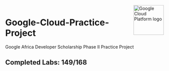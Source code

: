 <img src="https://avatars2.githubusercontent.com/u/2810941?v=3&s=96" alt="Google Cloud Platform logo" title="Google Cloud Platform" align="right" height="96" width="96"/>

# Google-Cloud-Practice-Project

Google Africa Developer Scholarship Phase II Practice Project 

## Completed Labs: 149/168
